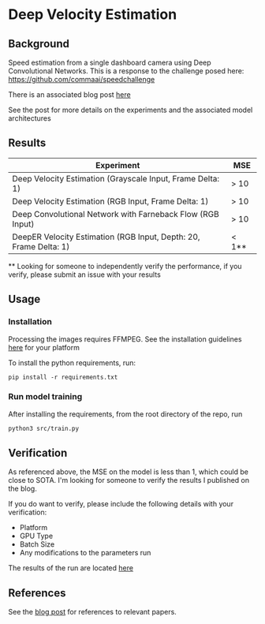 # Deep Velocity Estimation



## Background

Speed estimation from a single dashboard camera using Deep Convolutional Networks. This is a response to the challenge posed here: https://github.com/commaai/speedchallenge

There is an associated blog post [here](https://towardsdatascience.com/deep-convolutional-networks-for-monocular-velocity-estimation-a0081d6bc7a9)

See the post for more details on the experiments and the associated model architectures



## Results

| Experiment                                                   | MSE   |
| ------------------------------------------------------------ | ----- |
| Deep Velocity Estimation (Grayscale Input, Frame Delta: 1)   | > 10  |
| Deep Velocity Estimation (RGB Input, Frame Delta: 1)         | > 10  |
| Deep Convolutional Network with Farneback Flow (RGB Input)   | > 10  |
| DeepER Velocity Estimation (RGB Input, Depth: 20, Frame Delta: 1) | < 1** |

** Looking for someone to independently verify the performance, if you verify, please submit an issue with your results



## Usage

### Installation

Processing the images requires FFMPEG. See the installation guidelines [here](https://ffmpeg.org/download.html) for your platform

To install the python requirements, run:

```
pip install -r requirements.txt
```

### Run model training

After installing the requirements, from the root directory of the repo, run

```bash
python3 src/train.py
```


## Verification

As referenced above, the MSE on the model is less than 1, which could be close to SOTA. I'm looking for someone to verify the results I published on the blog.

If you do want to verify, please include the following details with your verification:
 
 - Platform
 - GPU Type
 - Batch Size
 - Any modifications to the parameters run

The results of the run are located [here](https://wandb.ai/sam-black/uncategorized/reports/Results-from-Deep-Velocity-Estimation--VmlldzozODM5ODY)



## References

See the [blog post]((https://towardsdatascience.com/deep-convolutional-networks-for-monocular-velocity-estimation-a0081d6bc7a9)) for references to relevant papers.







